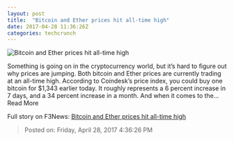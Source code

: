 ```yaml
---
layout: post
title:  "Bitcoin and Ether prices hit all-time high"
date: 2017-04-28 11:36:26Z
categories: techcrunch
---
```


![Bitcoin and Ether prices hit all-time high](https://tctechcrunch2011.files.wordpress.com/2017/03/bitcoin-on-gold1.png?w=764&h=400&crop=1)

Something is going on in the cryptocurrency world, but it’s hard to figure out why prices are jumping. Both bitcoin and Ether prices are currently trading at an all-time high. According to Coindesk’s price index, you could buy one bitcoin for $1,343 earlier today. It roughly represents a 6 percent increase in 7 days, and a 34 percent increase in a month. And when it comes to the… Read More


Full story on F3News: [Bitcoin and Ether prices hit all-time high](http://www.f3nws.com/n/daKvgD)

> Posted on: Friday, April 28, 2017 4:36:26 PM
